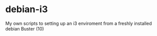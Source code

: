 # debian-i3
My own scripts to setting up an i3 enviroment from a freshly installed debian Buster (10)
